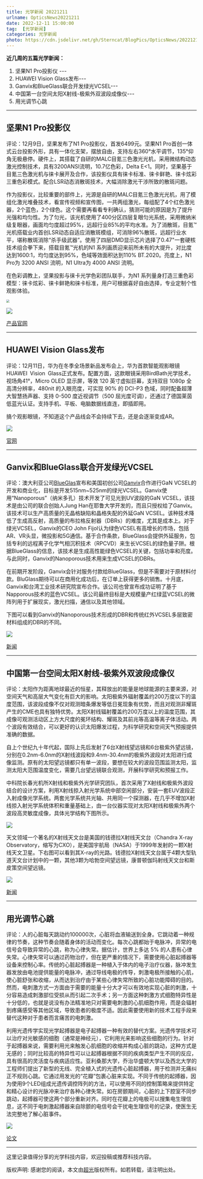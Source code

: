 ```yaml
---
title: 光学新闻 20221211
urlname: OpticsNews20221211
date: 2022-12-11 15:00:00
tag:  [光学新闻]
categories: 光学新闻
photo: https://cdn.jsdelivr.net/gh/Sterncat/BlogPics/OpticsNews/20221211/3.png
---
```


**近几周的五篇光学新闻：**

1.  坚果N1 Pro投影仪 --- 
2.  HUAWEI Vision Glass发布---
3.  Ganvix和BlueGlass联合开发绿光VCSEL---
4.  中国第一台空间太阳X射线-极紫外双波段成像仪--- 
5.  用光调节心跳

<!--more-->

-----
## 坚果N1 Pro投影仪

评论：12月9日，坚果发布了N1 Pro投影仪，首发6499元。坚果N1 Pro首创一体式云台投影外形，具有一体化支架，摆放自由，支持左右360°水平调节，135°仰角无极悬停。硬件上，其搭载了自研的MALC目氪三色激光光机，采用微结构动态激光控制技术，具有3200ANSI流明，10.7亿色彩，Delta E<1。同时，坚果基于目氪三色激光机与徕卡展开及合作，该投影仪具有徕卡标准、徕卡鲜艳、徕卡炫彩三重色彩模式。配合LSR动态消散斑技术，大幅消除激光干涉所致的散斑问题。

作为投影仪，比较重要的部件上，光源是自研的MALC目氪三色激光光机，用了模组化激光堆叠技术，看宣传视频和宣传图，一共两组激光，每组配了4个红色激光器，2个蓝色，2个绿色。这个需要再看看专利确认，猜测可能的原因是为了提升光强和均匀性。为了匀光，该光机使用了400分区四层复眼匀光系统，采用微纳米级复眼器，画面均匀度超过95%，远超行业85%的平均水准。为了消散斑，目氪™光机搭载业内首创LSR动态自适应消散斑模组，可消除96%散斑，远超行业水平，堪称散斑消除“杀手级武器”。使用了四层DMD显示芯片选择了0.47"一套硬核技术组合拳下来，搭载目氪™光机的N1 系列画质迎来前所未有的大提升，对比度达到1600:1，均匀度达到95%，色域等效面积达到110% BT.2020。亮度上，N1 Pro为 3200 ANSI 流明，N1 Ultra为 4000 ANSI 流明。

在色彩调教上，坚果投影与徕卡光学色彩团队联手，为N1 系列量身打造三重色彩模型：徕卡炫彩、徕卡鲜艳和徕卡标准，用户可根据喜好自由选择，专业定制个性观影体验。

<img src="https://cdn.jsdelivr.net/gh/Sterncat/BlogPics/OpticsNews/20221211/1-1.jpg" style="zoom:50%;" />

![](https://cdn.jsdelivr.net/gh/Sterncat/BlogPics/OpticsNews/20221211/1-2.png)

[产品官网](https://www.jmgo.com/goods?id=778)

-----
## HUAWEI Vision Glass发布

评论：12月11日，华为在冬季全场景新品发布会上，华为首款智能观影眼镜HUAWEI Vision Glass正式发布。配置方面，这款眼镜采用BirdBath光学技术，视场角41°，Micro OLED 显示屏，等效 120 英寸虚拟巨幕，支持双目 1080p 全高清分辨率，480nit 的入眼亮度，可实现 90% 的 DCI-P3 色域，同时配备超薄大智慧扬声器、支持 0-500 度近视调节（500 屈光度可调），还通过了德国莱茵低蓝光认证。支持手机、平板、电脑数据线直连，即插即用。

搞个观影眼镜，不知道这个产品线会不会持续下去，还是会逐渐变成AR。

![](https://cdn.jsdelivr.net/gh/Sterncat/BlogPics/OpticsNews/20221211/2.jpg)

[官网](https://consumer.huawei.com/cn/wearables/vision-glass/)

-----
## Ganvix和BlueGlass联合开发绿光VCSEL

评论：澳大利亚公司[BlueGlas](https://www.bluglass.com.au/)宣布和美国初创公司[Ganvix](https://ganvix.com/)合作进行GaN VCSEL的开发和商业化，目标是开发515nm~525nm的绿光VCSEL。Ganvix使用“Nanoporous”（纳米多孔）技术开发了可见光到UV波段的GaN VCSEL，该技术是由公司的联合创始人Jung Han在耶鲁大学开发的，而且只授权给了Ganvix。该技术可以生产高质量的无晶格缺陷和晶格失配的外延GaN VCSEL。该种技术降低了生成高反射，高质量的布拉格反射器（DBRs）的难度，尤其是成本上。对于绿光VCSEL，Ganvix的CEO John Fijol认为绿色VCSEL有高增长的市场，包括AR、VR头显，微投影和5G通信。基于合作条款，BlueGlass会提供外延服务，包括专利的远程离子化学气相沉积技术（RPCVD）来生长VCSEL的绿色量子阱。根据BlueGlass的信息，该技术是生成高性能绿色VCSEL的关键，包括功率和亮度。与此同时，Ganvix的Nanoporous技术用来生成VCSEL的DBRs。

在前期开发阶段，Ganvix会针对服务付款给BlueGlass，但是不需要对于原材料付款。BluGlass期待可以在商用化成功后，在订单上获得更多的销售。十月底，Ganvix和台湾工业技术研究院宣布合作。该公司也曾宣布成功证明了基于Napporous技术的蓝色VCSEL。该公司最终目标是大规模量产红绿蓝VCSEL的微阵列用于扩展现实，激光扫描，通信以及其他领域。

下图可以看到Ganvix的Nanoporous技术形成的DBR和传统红外VCSEL多层致密材料组成的DBR的不同。

![](https://cdn.jsdelivr.net/gh/Sterncat/BlogPics/OpticsNews/20221211/3.png)

[新闻](https://www.optica-opn.org/home/industry/2022/december/partnership_targets_green_vcsels/)

-----
## 中国第一台空间太阳X射线-极紫外双波段成像仪

评论：太阳作为距离地球最近的恒星，其释放出的能量是地球能源的主要来源，对空间天气和高层大气变化有巨大的影响。太阳极紫外辐射覆盖约200万度以下的温度范围，该波段成像不仅对观测暗条爆发等低日冕现象有优势，而且对观测非耀斑产生的CME也具有独特优势。太阳X射线辐射覆盖约200万度以上的温度范围，其成像可观测活动区上方大尺度的冕环结构、耀斑及其前兆等高温等离子体活动。两个波段有效结合，可以更好的认识太阳爆发过程，为科学研究和空间天气预报提供准确的数据。

自上个世纪九十年代起，国际上先后发射了6台X射线望远镜和6台极紫外望远镜，分别在0.2nm-6.0nm的X射线波段和9.4nm-30.4nm的极紫外波段对太阳进行成像监测。原有的太阳望远镜都只有单一波段，要想在较大的波段范围监测太阳，监测太阳大范围温度变化，需要几台望远镜联合观测，开展科学研究和预报工作。

中科院长春光机所X射线和极紫外光学研究团队，首次采用了X射线和极紫外波段结合的设计方案，利用X射线掠入射光学系统中部空闲部分，安装一套EUV波段正入射成像光学系统。两套光学系统共光轴、共用同一个探测器，在几乎不增加X射线掠入射光学系统体积和重量基础上，由一台仪器实现对太阳X射线和极紫外两个波段高灵敏度成像，具体光学结构下图所示。

![](https://cdn.jsdelivr.net/gh/Sterncat/BlogPics/OpticsNews/20221211/4-1.png)

天文领域一个著名的X射线天文台是美国的钱德拉X射线天文台（Chandra X-ray Observatory，缩写为CXO），是美国宇航局（NASA）于1999年发射的一颗X射线天文卫星。下右图可以看到其X-ray的光路。钱德拉X射线天文台属于4颗大型轨道天文台计划中的一颗，其他3颗为哈勃空间望远镜，康普顿伽玛射线天文台和斯皮策空间望远镜。

![](https://cdn.jsdelivr.net/gh/Sterncat/BlogPics/OpticsNews/20221211/4-2.png)

[新闻]( http://www.news.cn/2021-09/06/c_1127833781.htm)

-----
## 用光调节心跳

评论：人的心脏每天跳动约100000次，心脏将血液输送到全身。它跳动着一种规律的节奏，这种节奏会随着身体的活动而变化。每次心跳都始于电脉冲，异常的电信号会导致异常的心跳，称为心律失常。据估计，世界上多达 5% 的人患有心律失常。心律失常可以通过药物治疗，但在更严重的情况下，需要使用心脏起搏器等设备来控制心率。传统的心脏起搏器是一种植入于体内的电子治疗仪器，脉冲发生器发放由电池提供能量的电脉冲，通过导线电极的传导，刺激电极所接触的心肌，使心脏舒张和收缩，从而达到治疗由于某些心律失常所致的心脏功能障碍的目的。然而，电刺激方式一方面由于需要的能量十分大才可以有效地实现心脏的刺激，十分容易造成刺激部位受损从而引起二次手术；另一方面这种刺激方式细胞特异性是十分低的，也就是说没有办法精准地只对需要电刺激的心肌细胞作用，而是会辐射到疼痛感受等其他区域，导致患者的极度不适。因此需要使用新的技术工程手段来替代这种对于患者而言痛苦的电刺激。

利用光遗传学实现光学起搏器是电子起搏器一种有效的替代方案。光遗传学技术可以治疗对光敏感的细胞（通常是神经元），它利用光来影响这些细胞的行为。针对于起搏器来说，需要利用光来触发心肌细胞的收缩并构成心脏的跳动，这种方式是无感的；同时比较高的特异性可以让起搏器根据不同的疾病类型产生不同的反应，具有很高的灵活度与疾病适应性。亚利桑那大学，乔治华盛顿大学以及西北大学的工程师们提出了新型的无线、完全植入式的光遗传心脏起搏器，用于检测并无痛纠正不规则心跳。它通过用发光的“花瓣”包裹心脏来实现。不同于传统的起搏器，因为使用9个LED组成光遗传调控阵列的方法，可以使用不同的控制策略来提供特定和精心设计的光脉冲来治疗各种心律失常。如在房颤期间，心脏的上下腔室不同步跳动，起搏器可使这两个部分重新对齐。同时在花瓣上的电极可以搜集电生理信息，这不同于电刺激起搏器来自除颤的电信号会干扰电生理信号的记录，使医生无法完整地了解心脏事件。

![](https://cdn.jsdelivr.net/gh/Sterncat/BlogPics/OpticsNews/20221211/5.png)

[论文](https://www.science.org/doi/10.1126/sciadv.abq7469)

-----

这里记录值得分享的光学科技内容，欢迎投稿或推荐科技内容。

版权声明: 感谢您的阅读，本文由[超光](https://faster-than-light.net/)版权所有。如若转载，请注明出处。



